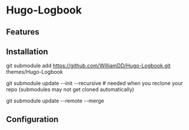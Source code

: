 # Hugo-Logbook

## Features

## Installation
git submodule add https://github.com/WilliamDD/Hugo-Logbook.git themes/Hugo-Logbook

git submodule update --init --recursive # needed when you reclone your repo (submodules may not get cloned automatically)

git submodule update --remote --merge

## Configuration
